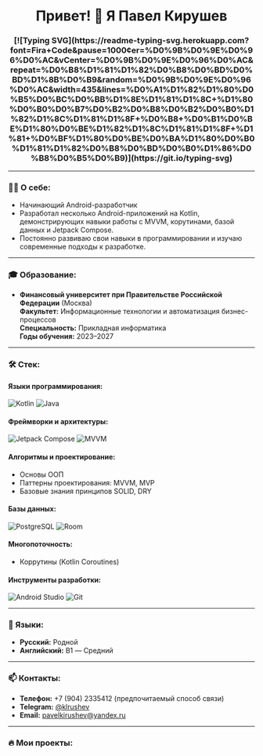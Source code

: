 
<h1 align="center">Привет! 👋 Я Павел Кирушев</h1>
<h3 align="center">[![Typing SVG](https://readme-typing-svg.herokuapp.com?font=Fira+Code&pause=1000&center=%D0%9B%D0%9E%D0%96%D0%AC&vCenter=%D0%9B%D0%9E%D0%96%D0%AC&repeat=%D0%B8%D1%81%D1%82%D0%B8%D0%BD%D0%BD%D1%8B%D0%B9&random=%D0%9B%D0%9E%D0%96%D0%AC&width=435&lines=%D0%A1%D1%82%D1%80%D0%B5%D0%BC%D0%BB%D1%8E%D1%81%D1%8C+%D1%80%D0%B0%D0%B7%D0%B2%D0%B8%D0%B2%D0%B0%D1%82%D1%8C%D1%81%D1%8F+%D0%B8+%D0%B1%D0%BE%D1%80%D0%BE%D1%82%D1%8C%D1%81%D1%8F+%D1%81+%D0%BF%D1%80%D0%BE%D0%BA%D1%80%D0%B0%D1%81%D1%82%D0%B8%D0%BD%D0%B0%D1%86%D0%B8%D0%B5%D0%B9)](https://git.io/typing-svg)</h3>

---

### 🧑‍💻 О себе:
- Начинающий Android-разработчик
- Разработал несколько Android-приложений на Kotlin, демонстрирующих навыки работы с MVVM, корутинами, базой данных и Jetpack Compose.  
- Постоянно развиваю свои навыки в программировании и изучаю современные подходы к разработке.

---

### 🎓 Образование:
- **Финансовый университет при Правительстве Российской Федерации** (Москва)  
  **Факультет:** Информационные технологии и автоматизация бизнес-процессов  
  **Специальность:** Прикладная информатика  
  **Годы обучения:** 2023–2027  

---

### 🛠️ Стек:
#### Языки программирования:
![Kotlin](https://img.shields.io/badge/Kotlin-0095D5?style=for-the-badge&logo=kotlin&logoColor=white)
![Java](https://img.shields.io/badge/Java-007396?style=for-the-badge&logo=java&logoColor=white)

#### Фреймворки и архитектуры:
![Jetpack Compose](https://img.shields.io/badge/Jetpack_Compose-4285F4?style=for-the-badge&logo=android&logoColor=white)
![MVVM](https://img.shields.io/badge/MVVM-6DB33F?style=for-the-badge&logo=data:image/png;base64,...)

#### Алгоритмы и проектирование:
- Основы ООП
- Паттерны проектирования: MVVM, MVP
- Базовые знания принципов SOLID, DRY

#### Базы данных:
![PostgreSQL](https://img.shields.io/badge/PostgreSQL-336791?style=for-the-badge&logo=postgresql&logoColor=white)
![Room](https://img.shields.io/badge/ROOM-003B57?style=for-the-badge&logo=sqlite&logoColor=white)

#### Многопоточность:
- Коррутины (Kotlin Coroutines)

#### Инструменты разработки:
![Android Studio](https://img.shields.io/badge/Android_Studio-3DDC84?style=for-the-badge&logo=android-studio&logoColor=white)
![Git](https://img.shields.io/badge/Git-F05032?style=for-the-badge&logo=git&logoColor=white)

---

### 🌟 Языки:
- **Русский:** Родной
- **Английский:** B1 — Средний

---

### 📫 Контакты:
- **Телефон:** +7 (904) 2335412 (предпочитаемый способ связи)  
- **Telegram:** [@klrushev](https://t.me/@klrushev)  
- **Email:** [pavelkirushev@yandex.ru](mailto:pavelkirushev@yandex.ru)

---

### 🔥 Мои проекты:
<!--- [Приложение 1](https://github.com/ваш_ник/проект1): Приложение с использованием MVVM и корутин.  -->

